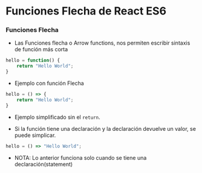# Funciones Flecha de React ES6

<h3>Funciones Flecha</h3>


- Las Funciones flecha o Arrow functions, nos permiten escribir sintaxis de función más corta

```js
hello = function() {
    return "Hello World";
}
```
- Ejemplo con función Flecha

```js
hello = () => {
    return "Hello World";
}
```

- Ejemplo simplificado sin el ```return```.

- Si la función tiene una declaración y la declaración devuelve un valor, se puede simplicar.
```js
hello = () => "Hello World";
```

- NOTA: Lo anterior funciona solo cuando se tiene una declaración(statement)